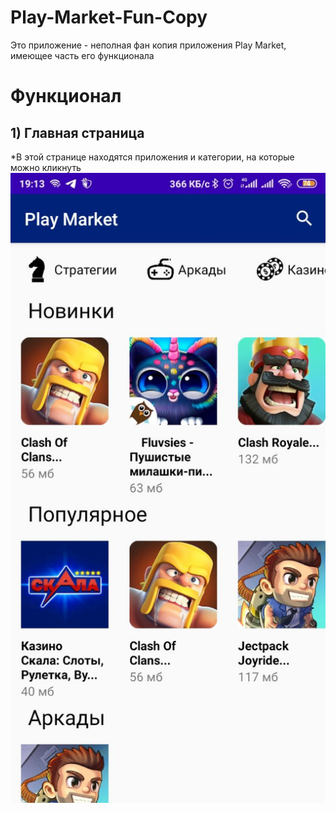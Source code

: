 # Play-Market-Fun-Copy
Это приложение - неполная фан копия приложения Play Market, имеющее часть его функционала

# Функционал
## 1) Главная страница
*В этой странице находятся приложения и категории, на которые можно кликнуть
![alt text](https://github.com/XcenaX/Play-Market-Fun-Copy/blob/master/images/image1.jpg?raw=true)
